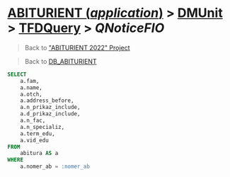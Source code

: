 # [ABITURIENT (*application*)](../../app_abiturient_2022.md) > [DMUnit](../DMUnit.md) > [TFDQuery](TDFQuery.md) > *QNoticeFIO*

> Back to ["ABITURIENT 2022" Project](/README.md)

> Back to [DB_ABITURIENT](../../../db/db_abiturient_2022.md)

```sql
SELECT
    a.fam,
    a.name,
    a.otch,
    a.address_before,
    a.n_prikaz_include,
    a.d_prikaz_include,
    a.n_fac,
    a.n_specializ,
    a.term_edu,
    a.vid_edu
FROM
    abitura AS a
WHERE
    a.nomer_ab = :nomer_ab
```